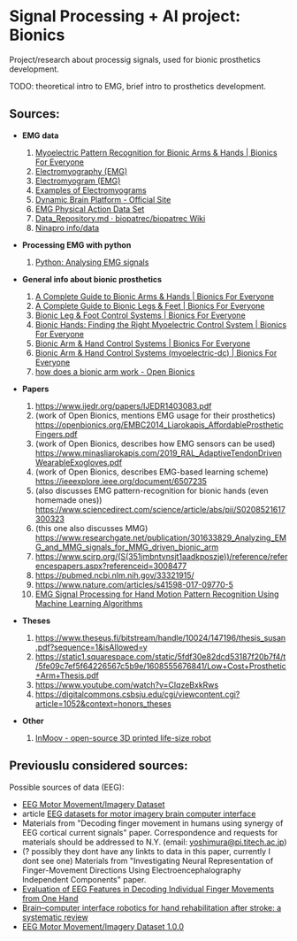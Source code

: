 # Signal Processing + AI project: Bionics
Project/research about processig signals, used for bionic prosthetics development.

TODO: theoretical intro to EMG, brief intro to prosthetics development.

## Sources:
* **EMG data**
	1. [Myoelectric Pattern Recognition for Bionic Arms & Hands | Bionics For Everyone](https://bionicsforeveryone.com/myoelectric-pattern-recognition-bionic-arms-hands/)
	1. [Electromyography (EMG)](https://www.mayoclinic.org/tests-procedures/emg/about/pac-20393913)
	1. [Electromyogram (EMG)](https://archive.physionet.org/mimic2/Signals_Class/emg.shtml)
	1. [Examples of Electromyograms](https://physionet.org/content/emgdb/1.0.0/)
	1. [Dynamic Brain Platform - Official Site](https://dynamicbrain.neuroinf.jp/database/item/id/EMG101)
	1. [EMG Physical Action Data Set](https://archive.ics.uci.edu/ml/datasets/EMG+Physical+Action+Data+Set)
	1. [Data_Repository.md · biopatrec/biopatrec Wiki](https://github.com/biopatrec/biopatrec/wiki/Data_Repository.md)
	1. [Ninapro info/data](http://ninapro.hevs.ch/)
    
* **Processing EMG with python**
	1. [Python: Analysing EMG signals ](https://scientificallysound.org/2016/08/11/python-analysing-emg-signals-part-1/) 
    
* **General info about bionic prosthetics**
	1. [A Complete Guide to Bionic Arms & Hands | Bionics For Everyone](https://bionicsforeveryone.com/bionic-arms-hands/#bionic-hands-function)
	1. [A Complete Guide to Bionic Legs & Feet | Bionics For Everyone](https://bionicsforeveryone.com/bionic-legs-feet/)
	1. [Bionic Leg & Foot Control Systems | Bionics For Everyone](https://bionicsforeveryone.com/bionic-leg-foot-control-systems/)
	1. [Bionic Hands: Finding the Right Myoelectric Control System | Bionics For Everyone](https://bionicsforeveryone.com/bionic-hands-finding-the-right-myoelectric-control-system/)
	1. [Bionic Arm & Hand Control Systems | Bionics For Everyone](https://bionicsforeveryone.com/bionic-arm-hand-control-systems/)
	1. [Bionic Arm & Hand Control Systems (myoelectric-dc) | Bionics For Everyone](https://bionicsforeveryone.com/bionic-arm-hand-control-systems/#myoelectric-dc)
	1. [how does a bionic arm work - Open Bionics](https://openbionics.com/how-does-a-bionic-arm-work/)

* **Papers**
	1. https://www.ijedr.org/papers/IJEDR1403083.pdf
	1. (work of Open Bionics, mentions EMG usage for their prosthetics) https://openbionics.org/EMBC2014_Liarokapis_AffordableProstheticFingers.pdf
	1. (work of Open Bionics, describes how EMG sensors can be used) https://www.minasliarokapis.com/2019_RAL_AdaptiveTendonDrivenWearableExogloves.pdf
	1. (work of Open Bionics, describes EMG-based learning scheme) https://ieeexplore.ieee.org/document/6507235
	1. (also discusses EMG pattern-recognition for bionic hands (even homemade ones)) https://www.sciencedirect.com/science/article/abs/pii/S0208521617300323
	1. (this one also discusses MMG) https://www.researchgate.net/publication/301633829_Analyzing_EMG_and_MMG_signals_for_MMG_driven_bionic_arm
	1. https://www.scirp.org/(S(351jmbntvnsjt1aadkposzje))/reference/referencespapers.aspx?referenceid=3008477
	1. https://pubmed.ncbi.nlm.nih.gov/33321915/
	1. https://www.nature.com/articles/s41598-017-09770-5
	1. [EMG Signal Processing for Hand Motion Pattern Recognition Using Machine Learning Algorithms](https://www.scientificarchives.com/admin/assets/articles/pdf/emg-signal-processing-for-hand-motion-pattern-recognition-using-machine-learning-algorithms-20200622090632.pdf)

* **Theses**
	1. https://www.theseus.fi/bitstream/handle/10024/147196/thesis_susan.pdf?sequence=1&isAllowed=y
	1. https://static1.squarespace.com/static/5fdf30e82dcd53187f20b7f4/t/5fe09c7ef5f64226567c5b9e/1608555676841/Low+Cost+Prosthetic+Arm+Thesis.pdf
	1. https://www.youtube.com/watch?v=CIqzeBxkRws
	1. https://digitalcommons.csbsju.edu/cgi/viewcontent.cgi?article=1052&context=honors_theses
* **Other**
	1. [InMoov - open-source 3D printed life-size robot](https://inmoov.fr/)


## Previouslu considered sources:
Possible sources of data (EEG):
 * [EEG Motor Movement/Imagery Dataset](https://archive.physionet.org/pn4/eegmmidb/)
 * article [EEG datasets for motor imagery brain computer interface](https://www.researchgate.net/publication/316690456_EEG_datasets_for_motor_imagery_brain_computer_interface)
 * Materials from "Decoding finger movement in humans using synergy of EEG cortical current signals" paper. Correspondence and requests for materials should be addressed to N.Y. (email: yoshimura@pi.titech.ac.jp) 
 * (? possibly they dont have any linkts to data in this paper, currently I dont see one) Materials from "Investigating Neural Representation of Finger-Movement Directions Using Electroencephalography Independent Components" paper.
 * [Evaluation of EEG Features in Decoding Individual Finger Movements from One Hand](https://www.hindawi.com/journals/cmmm/2013/243257/)
 * [Brain–computer interface robotics for hand rehabilitation after stroke: a systematic review](https://jneuroengrehab.biomedcentral.com/articles/10.1186/s12984-021-00820-8)
 * [EEG Motor Movement/Imagery Dataset 1.0.0](https://physionet.org/content/eegmmidb/1.0.0/S032/S032R13.edf)

 